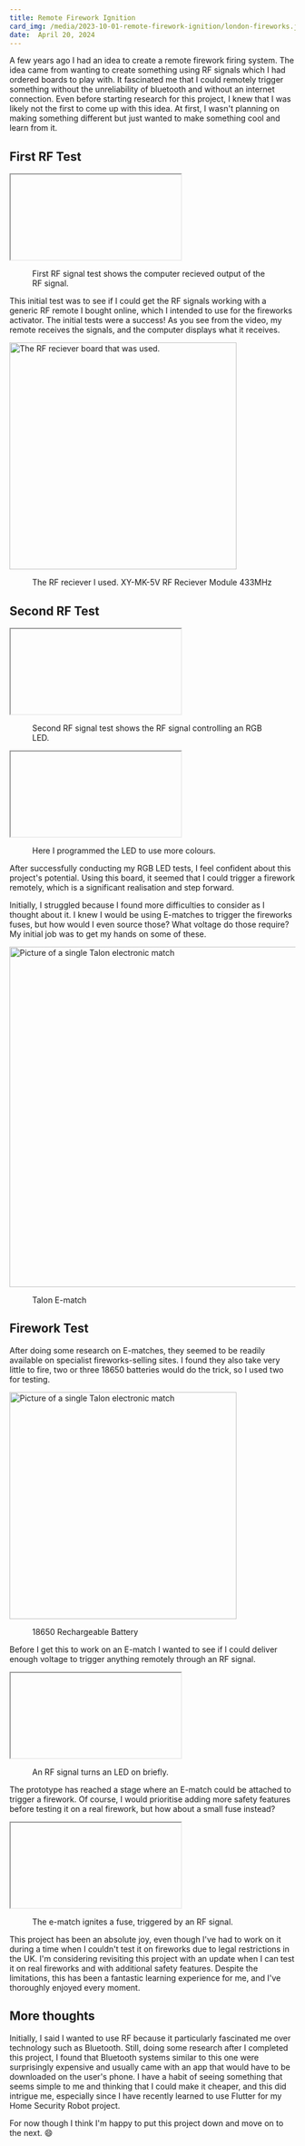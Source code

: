 ```yaml
---
title: Remote Firework Ignition
card_img: /media/2023-10-01-remote-firework-ignition/london-fireworks.jpg
date:  April 20, 2024
---
```


A few years ago I had an idea to create a remote firework firing system. The idea came from wanting to create something using RF signals which I had ordered boards to play with. It fascinated me that I could remotely trigger something without the unreliability of bluetooth and without an internet connection. Even before starting research for this project, I knew that I was likely not the first to come up with this idea. At first, I wasn't planning on making something different but just wanted to make something cool and learn from it.

## First RF Test

<iframe id="0uI0bi6iBv8" title="Demo of RF signals being sent to the computer and its output." poster="maxresdefault"></iframe>

<figure>
    <figcaption>First RF signal test shows the computer recieved output of the RF signal.</figcaption>
</figure>

This initial test was to see if I could get the RF signals working with a generic RF remote I bought online, which I intended to use for the fireworks activator. The initial tests were a success! As you see from the video, my remote receives the signals, and the computer displays what it receives.

<zoom>
    <img className="post-img" src="/media/2023-10-01-remote-firework-ignition/rf-signal-reciever-XY-MK-5V.jpg" alt="The RF reciever board that was used." width="400">
</zoom>

<figure>
    <figcaption>The RF reciever I used. XY-MK-5V RF Reciever Module 433MHz</figcaption>
</figure>

## Second RF Test

<iframe id="fq4xKHjIwF4" title="Demo of the RF signal used to change the colour of an RGB LED." poster="maxresdefault"></iframe>

<figure>
    <figcaption>Second RF signal test shows the RF signal controlling an RGB LED.</figcaption>
</figure>

<iframe id="gy3nSZKkDFQ" title="Demo of the RF signal used to change the colour of an RGB LED." poster="maxresdefault"></iframe>

<figure>
    <figcaption>Here I programmed the LED to use more colours.</figcaption>
</figure>

After successfully conducting my RGB LED tests, I feel confident about this project's potential. Using this board, it seemed that I could trigger a firework remotely, which is a significant realisation and step forward.

Initially, I struggled because I found more difficulties to consider as I thought about it. I knew I would be using E-matches to trigger the fireworks fuses, but how would I even source those? What voltage do those require? My initial job was to get my hands on some of these.

<zoom>
    <img className="post-img" src="/media/2023-10-01-remote-firework-ignition/talon-e-match.jpg" alt="Picture of a single Talon electronic match" width="600">
</zoom>

<figure>
    <figcaption>Talon E-match</figcaption>
</figure>

## Firework Test

After doing some research on E-matches, they seemed to be readily available on specialist fireworks-selling sites. I found they also take very little to fire, two or three 18650 batteries would do the trick, so I used two for testing.

<zoom>
    <img className="post-img" src="/media/2023-10-01-remote-firework-ignition/18650-battery.png" alt="Picture of a single Talon electronic match" width="400">
</zoom>

<figure>
    <figcaption>18650 Rechargeable Battery</figcaption>
</figure>

Before I get this to work on an E-match I wanted to see if I could deliver enough voltage to trigger anything remotely through an RF signal.

<iframe id="zHjUKfPjhPM" title="Demo of the RF signal being sent to a relay to light up an LED." poster="maxresdefault"></iframe>

<figure>
    <figcaption>An RF signal turns an LED on briefly.</figcaption>
</figure>

The prototype has reached a stage where an E-match could be attached to trigger a firework. Of course, I would prioritise adding more safety features before testing it on a real firework, but how about a small fuse instead?

<iframe id="3tdBnFd1Pgs" title="An e-match igniting a fuse from a distance using an RF signal." poster="maxresdefault"></iframe>

<figure>
    <figcaption>The e-match ignites a fuse, triggered by an RF signal.</figcaption>
</figure>

This project has been an absolute joy, even though I've had to work on it during a time when I couldn't test it on fireworks due to legal restrictions in the UK. I'm considering revisiting this project with an update when I can test it on real fireworks and with additional safety features. Despite the limitations, this has been a fantastic learning experience for me, and I've thoroughly enjoyed every moment.

## More thoughts

Initially, I said I wanted to use RF because it particularly fascinated me over technology such as Bluetooth. Still, doing some research after I completed this project, I found that Bluetooth systems similar to this one were surprisingly expensive and usually came with an app that would have to be downloaded on the user's phone. I have a habit of seeing something that seems simple to me and thinking that I could make it cheaper, and this did intrigue me, especially since I have recently learned to use Flutter for my Home Security Robot project.

For now though I think I'm happy to put this project down and move on to the next. 😄